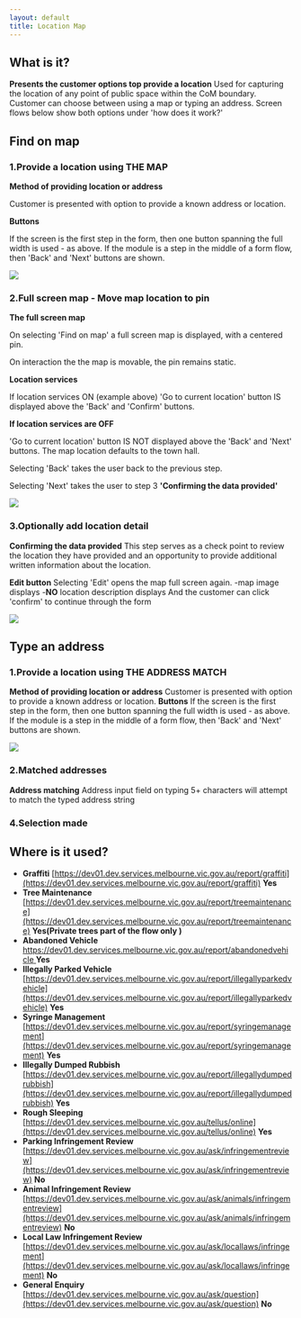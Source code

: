```yaml
---
layout: default
title: Location Map
---
```


## What is it?
__Presents the customer options top provide a location__
Used for capturing the location of any point of public space within the CoM boundary.
Customer can choose between using a map or typing an address.
Screen flows below show both options under 'how does it work?'

## Find on map

### 1.Provide a location using THE MAP

__Method of providing location or address__

Customer is presented with option to provide a known address or location.

__Buttons__

If the screen is the first step in the form, then one button spanning the full width is used - as above.
If the module is a step in the middle of a form flow, then 'Back' and 'Next' buttons are shown.

![](img/find_on_map.png)



### 2.Full screen map - Move map location to pin

__The full screen map__

On selecting 'Find on map' a full screen map is displayed, with a centered pin. 

On interaction the the map is movable, the pin remains static. 

__Location services__

If location services ON (example above)
'Go to current location' button IS displayed above the 'Back' and 'Confirm' buttons. 

__If location services are OFF__ 

'Go to current location' button IS NOT displayed above the 'Back' and 'Next' buttons. 
The map location defaults to the town hall.

Selecting 'Back' takes the user back to the previous step. 

Selecting 'Next' takes the user to step 3 __'Confirming the data provided'__ 

![](img/find_on_map_2.png)


### 3.Optionally add location detail

__Confirming the data provided__
This step serves as a check point to review the location they have provided and an opportunity to provide additional written information about the location. 

__Edit button__
Selecting 'Edit' opens the map full screen again.
-map image displays
-__NO__ location description displays
And the customer can click 'confirm' to continue through the form

![](img/find_on_map_3.png)

## Type an address

### 1.Provide a location using THE ADDRESS MATCH 

__Method of providing location or address__
Customer is presented with option to provide a known address or location.
__Buttons__
If the screen is the first step in the form, then one button spanning the full width is used - as above.
If the module is a step in the middle of a form flow, then 'Back' and 'Next' buttons are shown. 

![](img/provide_location.png)

### 2.Matched addresses

__Address matching__
Address input field on typing 5+ characters will attempt to match the typed address string

### 4.Selection made

## Where is it used?

- __Graffiti__ [https://dev01.dev.services.melbourne.vic.gov.au/report/graffiti](https://dev01.dev.services.melbourne.vic.gov.au/report/graffiti)  __Yes__  
- __Tree Maintenance__ [https://dev01.dev.services.melbourne.vic.gov.au/report/treemaintenance](https://dev01.dev.services.melbourne.vic.gov.au/report/treemaintenance)  __Yes(Private trees part of the flow only )__
- __Abandoned Vehicle__ [https://dev01.dev.services.melbourne.vic.gov.au/report/abandonedvehicle ](https://dev01.dev.services.melbourne.vic.gov.au/report/abandonedvehicle )  __Yes__
- __Illegally Parked Vehicle__ [https://dev01.dev.services.melbourne.vic.gov.au/report/illegallyparkedvehicle](https://dev01.dev.services.melbourne.vic.gov.au/report/illegallyparkedvehicle)  __Yes__
- __Syringe Management__ [https://dev01.dev.services.melbourne.vic.gov.au/report/syringemanagement](https://dev01.dev.services.melbourne.vic.gov.au/report/syringemanagement)  __Yes__
- __Illegally Dumped Rubbish__ [https://dev01.dev.services.melbourne.vic.gov.au/report/illegallydumpedrubbish](https://dev01.dev.services.melbourne.vic.gov.au/report/illegallydumpedrubbish)  __Yes__
- __Rough Sleeping__ [https://dev01.dev.services.melbourne.vic.gov.au/tellus/online](https://dev01.dev.services.melbourne.vic.gov.au/tellus/online)  __Yes__
- __Parking Infringement Review__ [https://dev01.dev.services.melbourne.vic.gov.au/ask/infringementreview](https://dev01.dev.services.melbourne.vic.gov.au/ask/infringementreview)  __No__
- __Animal Infringement Review__ [https://dev01.dev.services.melbourne.vic.gov.au/ask/animals/infringementreview](https://dev01.dev.services.melbourne.vic.gov.au/ask/animals/infringementreview)  __No__
- __Local Law Infringement Review__ [https://dev01.dev.services.melbourne.vic.gov.au/ask/locallaws/infringement](https://dev01.dev.services.melbourne.vic.gov.au/ask/locallaws/infringement)  __No__
- __General Enquiry__ [https://dev01.dev.services.melbourne.vic.gov.au/ask/question](https://dev01.dev.services.melbourne.vic.gov.au/ask/question)  __No__
